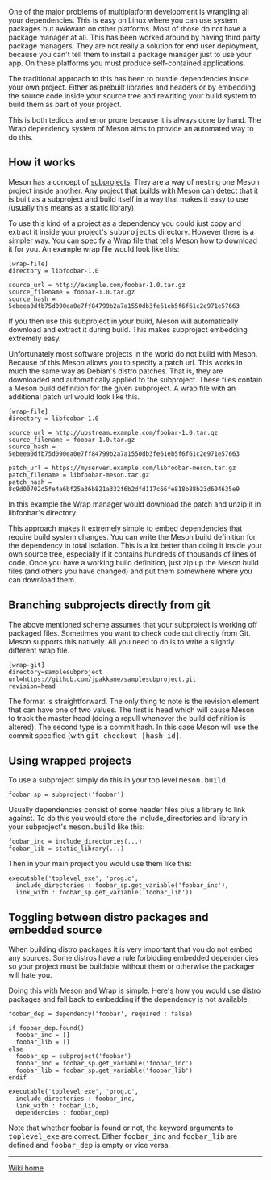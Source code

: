 One of the major problems of multiplatform development is wrangling all your dependencies. This is easy on Linux where you can use system packages but awkward on other platforms. Most of those do not have a package manager at all. This has been worked around by having third party package managers. They are not really a solution for end user deployment, because you can't tell them to install a package manager just to use your app. On these platforms you must produce self-contained applications.

The traditional approach to this has been to bundle dependencies inside your own project. Either as prebuilt libraries and headers or by embedding the source code inside your source tree and rewriting your build system to build them as part of your project.

This is both tedious and error prone because it is always done by hand. The Wrap dependency system of Meson aims to provide an automated way to do this.

## How it works

Meson has a concept of [subprojects](Subprojects). They are a way of nesting one Meson project inside another. Any project that builds with Meson can detect that it is built as a subproject and build itself in a way that makes it easy to use (usually this means as a static library).

To use this kind of a project as a dependency you could just copy and extract it inside your project's <tt>subprojects</tt> directory. However there is a simpler way. You can specify a Wrap file that tells Meson how to download it for you. An example wrap file would look like this:

    [wrap-file]
    directory = libfoobar-1.0

    source_url = http://example.com/foobar-1.0.tar.gz
    source_filename = foobar-1.0.tar.gz
    source_hash = 5ebeea0dfb75d090ea0e7ff84799b2a7a1550db3fe61eb5f6f61c2e971e57663

If you then use this subproject in your build, Meson will automatically download and extract it during build. This makes subproject embedding extremely easy.

Unfortunately most software projects in the world do not build with Meson. Because of this Meson allows you to specify a patch url. This works in much the same way as Debian's distro patches. That is, they are downloaded and automatically applied to the subproject. These files contain a Meson build definition for the given subproject. A wrap file with an additional patch url would look like this.

    [wrap-file]
    directory = libfoobar-1.0

    source_url = http://upstream.example.com/foobar-1.0.tar.gz
    source_filename = foobar-1.0.tar.gz
    source_hash = 5ebeea0dfb75d090ea0e7ff84799b2a7a1550db3fe61eb5f6f61c2e971e57663

    patch_url = https://myserver.example.com/libfoobar-meson.tar.gz
    patch_filename = libfoobar-meson.tar.gz
    patch_hash = 8c9d00702d5fe4a6bf25a36b821a332f6b2dfd117c66fe818b88b23d604635e9

In this example the Wrap manager would download the patch and unzip it in libfoobar's directory.

This approach makes it extremely simple to embed dependencies that require build system changes. You can write the Meson build definition for the dependency in total isolation. This is a lot better than doing it inside your own source tree, especially if it contains hundreds of thousands of lines of code. Once you have a working build definition, just zip up the Meson build files (and others you have changed) and put them somewhere where you can download them.

## Branching subprojects directly from git

The above mentioned scheme assumes that your subproject is working off packaged files. Sometimes you want to check code out directly from Git. Meson supports this natively. All you need to do is to write a slightly different wrap file.

    [wrap-git]
    directory=samplesubproject
    url=https://github.com/jpakkane/samplesubproject.git
    revision=head

The format is straightforward. The only thing to note is the revision element that can have one of two values. The first is <tt>head</tt> which will cause Meson to track the master head (doing a repull whenever the build definition is altered). The second type is a commit hash. In this case Meson will use the commit specified (with <tt>git checkout [hash id]</tt>.

## Using wrapped projects

To use a subproject simply do this in your top level <tt>meson.build</tt>.

    foobar_sp = subproject('foobar')

Usually dependencies consist of some header files plus a library to link against. To do this you would store the include_directories and library in your subproject's <tt>meson.build</tt> like this:

    foobar_inc = include_directories(...)
    foobar_lib = static_library(...)

Then in your main project you would use them like this:

    executable('toplevel_exe', 'prog.c',
      include_directories : foobar_sp.get_variable('foobar_inc'),
      link_with : foobar_sp.get_variable('foobar_lib'))

## Toggling between distro packages and embedded source

When building distro packages it is very important that you do not embed any sources. Some distros have a rule forbidding embedded dependencies so your project must be buildable without them or otherwise the packager will hate you.

Doing this with Meson and Wrap is simple. Here's how you would use distro packages and fall back to embedding if the dependency is not available.

    foobar_dep = dependency('foobar', required : false)

    if foobar_dep.found()
      foobar_inc = []
      foobar_lib = []
    else
      foobar_sp = subproject('foobar')
      foobar_inc = foobar_sp.get_variable('foobar_inc')
      foobar_lib = foobar_sp.get_variable('foobar_lib')
    endif

    executable('toplevel_exe', 'prog.c',
      include_directories : foobar_inc,
      link_with : foobar_lib,
      dependencies : foobar_dep)

Note that whether foobar is found or not, the keyword arguments to <tt>toplevel_exe</tt> are correct. Either <tt>foobar_inc</tt> and <tt>foobar_lib</tt> are defined and <tt>foobar_dep</tt> is empty or vice versa.

----

[Wiki home](Home)